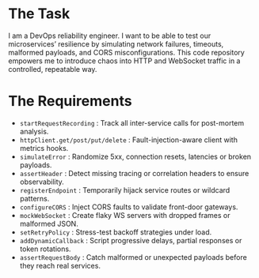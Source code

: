 # The Task

I am a DevOps reliability engineer. I want to be able to test our microservices’ resilience by simulating network failures, timeouts, malformed payloads, and CORS misconfigurations. This code repository empowers me to introduce chaos into HTTP and WebSocket traffic in a controlled, repeatable way.

# The Requirements

* `startRequestRecording` : Track all inter-service calls for post-mortem analysis.  
* `httpClient.get/post/put/delete` : Fault-injection-aware client with metrics hooks.  
* `simulateError` : Randomize 5xx, connection resets, latencies or broken payloads.  
* `assertHeader` : Detect missing tracing or correlation headers to ensure observability.  
* `registerEndpoint` : Temporarily hijack service routes or wildcard patterns.  
* `configureCORS` : Inject CORS faults to validate front-door gateways.  
* `mockWebSocket` : Create flaky WS servers with dropped frames or malformed JSON.  
* `setRetryPolicy` : Stress-test backoff strategies under load.  
* `addDynamicCallback` : Script progressive delays, partial responses or token rotations.  
* `assertRequestBody` : Catch malformed or unexpected payloads before they reach real services.
